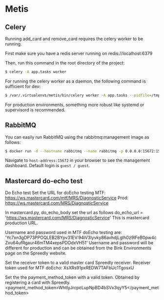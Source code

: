 # Metis

## Celery

Running add_card and remove_card requires the celery worker to be running.

First make sure you have a redis server running on redis://localhost:6379

Then, run this command in the root directory of the project:

```bash
$ celery -A app.tasks worker
```

For running the celery worker as a daemon, the following command is sufficient for dev:

```bash
$ /var/.virtualenvs/metis/bin/celery worker -A app.tasks --pidfile=/tmp/celery_metis.pid -D
```

For production environments, something more robust like systemd or supervisord is recommended.

## RabbitMQ

You can easily run RabbitMQ using the rabbitmq:management image as follows:

```bash
$ docker run -d --hostname rabbitmq --name rabbitmq -p 0.0.0.0:15672:15672 -p 0.0.0.0:5672:5672 rabbitmq:management
```

Navigate to `host-address:15672` in your browser to see the management dashboard. Default login is `guest / guest`.

## Mastercard do-echo test
Do Echo test
Set the URL for doEcho testing
MTF: https://ws.mastercard.com/mtf/MRS/DiagnosticService
Prod: https://ws.mastercard.com/MRS/DiagnosticService

In mastercard.py, do_echo_body set the url as follows
        do_echo_url = 'https://ws.mastercard.com/MRS/DiagnosticService'
This is mastercard production URL.

Username and password used in MTF doEcho testing are:
'Yc7xn3gDP73PPOQLEB2BYpv31EV:94iV3Iyvky86avhdjLgIh0z9IFeB0pw4cZvu64ufRgaur46mTM4xepsPDOdxVH51'
Username and password will be different for production and can be obtained from the Bink Environments page on
the Spreedly website.

Set the receiver token to a valid master card Spreedly receiver.
Receiver token used for MTF doEcho: XsXRs91pxREDW7TAFbUc1TgosxU

Set the the payment_method_token with a valid token. Obtained by registering a card with Spreedly.
<payment_method_token>WhtIyJrcpcLupNpBD4bSVx3qyY5</payment_method_token>
